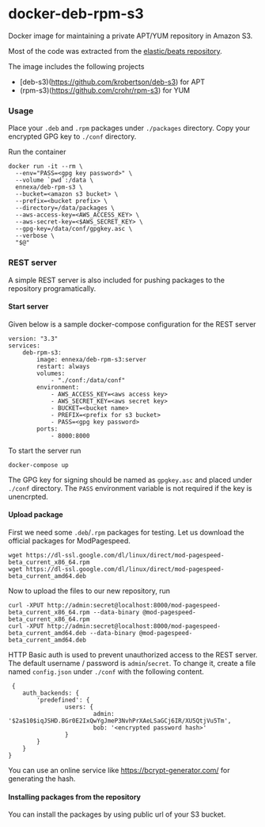 # docker-deb-rpm-s3

Docker image for maintaining a private APT/YUM repository in Amazon S3.

Most of the code was extracted from the [elastic/beats repository](https://github.com/elastic/beats/tree/master/dev-tools/packer/docker/deb-rpm-s3).

The image includes the following projects

- [deb-s3)(https://github.com/krobertson/deb-s3) for APT
- (rpm-s3)(https://github.com/crohr/rpm-s3) for YUM

### Usage

Place your `.deb` and `.rpm` packages under `./packages` directory. Copy your encrypted GPG key to `./conf` directory.

Run the container

```
docker run -it --rm \
  --env="PASS=<gpg key password>" \
  --volume `pwd`:/data \
  ennexa/deb-rpm-s3 \
  --bucket=<amazon s3 bucket> \
  --prefix=<bucket prefix> \
  --directory=/data/packages \
  --aws-access-key=<AWS_ACCESS_KEY> \
  --aws-secret-key=<$AWS_SECRET_KEY> \
  --gpg-key=/data/conf/gpgkey.asc \
  --verbose \
  "$@"
```

### REST server

A simple REST server is also included for pushing packages to the repository programatically.

#### Start server

Given below is a sample docker-compose configuration for the REST server

```
version: "3.3"
services:
    deb-rpm-s3:
        image: ennexa/deb-rpm-s3:server
        restart: always
        volumes:
            - "./conf:/data/conf"
        environment:
            - AWS_ACCESS_KEY=<aws access key>
            - AWS_SECRET_KEY=<aws secret key>
            - BUCKET=<bucket name>
            - PREFIX=<prefix for s3 bucket>
            - PASS=<gpg key password>
        ports:
            - 8000:8000

```

To start the server run

    docker-compose up

The GPG key for signing should be named as `gpgkey.asc` and placed under `./conf` directory. The `PASS` environment variable is not required if the key is unencrpted.

#### Upload package

First we need some `.deb`/`.rpm` packages for testing. Let us download the official packages for ModPagespeed.

    wget https://dl-ssl.google.com/dl/linux/direct/mod-pagespeed-beta_current_x86_64.rpm
    wget https://dl-ssl.google.com/dl/linux/direct/mod-pagespeed-beta_current_amd64.deb

Now to upload the files to our new repository, run

    curl -XPUT http://admin:secret@localhost:8000/mod-pagespeed-beta_current_x86_64.rpm --data-binary @mod-pagespeed-beta_current_x86_64.rpm
    curl -XPUT http://admin:secret@localhost:8000/mod-pagespeed-beta_current_amd64.deb --data-binary @mod-pagespeed-beta_current_amd64.deb

HTTP Basic auth is used to prevent unauthorized access to the REST server. The default username / password is `admin`/`secret`. To change it, create a file named `config.json` under `./conf` with the following content.

```
 {
    auth_backends: {
        'predefined': {
                users: {
                        admin: '$2a$10$iqJSHD.BGr0E2IxQwYgJmeP3NvhPrXAeLSaGCj6IR/XU5QtjVu5Tm',
                        bob: '<encrypted password hash>'
                }
        }
    }
}
```

You can use an online service like https://bcrypt-generator.com/ for generating the hash.


#### Installing packages from the repository

You can install the packages by using public url of your S3 bucket.

